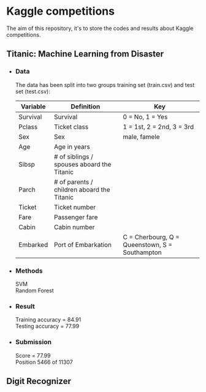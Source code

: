 # Kaggle competitions #

The aim of this repository, it's to store the codes and results about Kaggle competitions.

## Titanic: Machine Learning from Disaster ##

* <h3>Data</h3>
	<p>The data has been split into two groups training set (train.csv) and test set (test.csv):<p>


	| Variable | Definition                                 | Key                                            |
	| -------- | ------------------------------------------ | ---------------------------------------------- |
	| Survival | Survival                                   | 0 = No, 1 = Yes                                |
	| Pclass   | Ticket class                               | 1 = 1st, 2 = 2nd, 3 = 3rd                      |
	| Sex      | Sex                                        | male, famele                                   |
	| Age      | Age in years                               |                                                |
	| Sibsp    | # of siblings / spouses aboard the Titanic |                                                |
	| Parch    | # of parents / children aboard the Titanic |                                                |
	| Ticket   | Ticket number                              |                                                |
	| Fare     | Passenger fare                             |                                                |
	| Cabin    | Cabin number                               |                                                |
	| Embarked | Port of Embarkation                        | C = Cherbourg, Q = Queenstown, S = Southampton |

		

* <h3>Methods</h3>
	<p>
		SVM<br>
		Random Forest<br>
	</p>
	
* <h3>Result</h3>
	<p>
		Training accuracy = 84.91<br>
		Testing accuracy = 77.99<br>
	</p>

* <h3>Submission</h3>
	<p>
		Score = 77.99<br>
		Position 5466 of 11307<br>
	</p>

## Digit Recognizer ##
